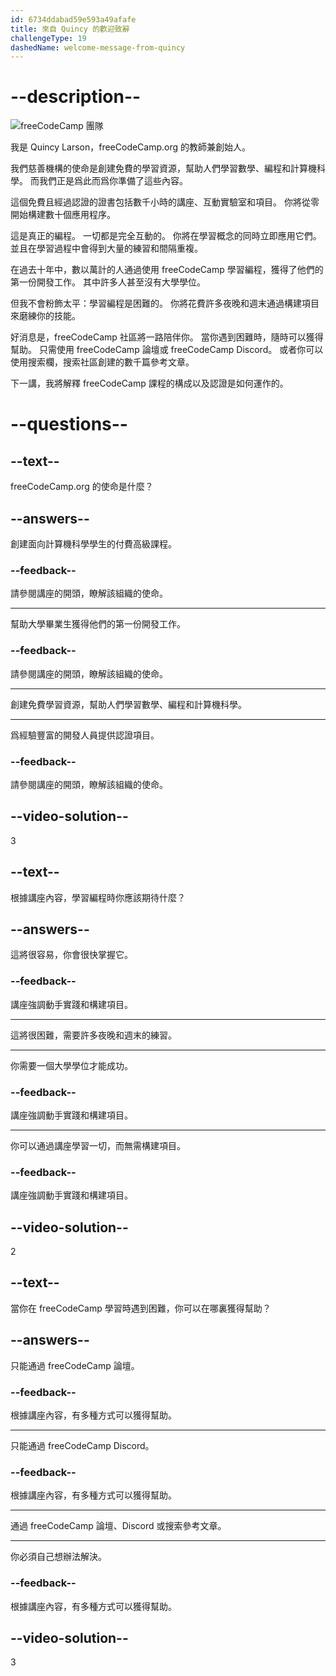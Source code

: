 ```yaml
---
id: 6734ddabad59e593a49afafe
title: 來自 Quincy 的歡迎致辭
challengeType: 19
dashedName: welcome-message-from-quincy
---
```


# --description--

<img src="https://cdn.freecodecamp.org/curriculum/lecture-transcripts/freeCodeCamp_team.jpeg" alt="freeCodeCamp 團隊" />

我是 Quincy Larson，freeCodeCamp.org 的教師兼創始人。

我們慈善機構的使命是創建免費的學習資源，幫助人們學習數學、編程和計算機科學。 而我們正是爲此而爲你準備了這些內容。

這個免費且經過認證的證書包括數千小時的講座、互動實驗室和項目。 你將從零開始構建數十個應用程序。

這是真正的編程。 一切都是完全互動的。 你將在學習概念的同時立即應用它們。 並且在學習過程中會得到大量的練習和間隔重複。

在過去十年中，數以萬計的人通過使用 freeCodeCamp 學習編程，獲得了他們的第一份開發工作。 其中許多人甚至沒有大學學位。

但我不會粉飾太平：學習編程是困難的。 你將花費許多夜晚和週末通過構建項目來磨練你的技能。

好消息是，freeCodeCamp 社區將一路陪伴你。 當你遇到困難時，隨時可以獲得幫助。 只需使用 freeCodeCamp 論壇或 freeCodeCamp Discord。 或者你可以使用搜索欄，搜索社區創建的數千篇參考文章。

下一講，我將解釋 freeCodeCamp 課程的構成以及認證是如何運作的。

# --questions--

## --text--

freeCodeCamp.org 的使命是什麼？

## --answers--

創建面向計算機科學學生的付費高級課程。

### --feedback--

請參閱講座的開頭，瞭解該組織的使命。

---

幫助大學畢業生獲得他們的第一份開發工作。

### --feedback--

請參閱講座的開頭，瞭解該組織的使命。

---

創建免費學習資源，幫助人們學習數學、編程和計算機科學。

---

爲經驗豐富的開發人員提供認證項目。

### --feedback--

請參閱講座的開頭，瞭解該組織的使命。

## --video-solution--

3

## --text--

根據講座內容，學習編程時你應該期待什麼？

## --answers--

這將很容易，你會很快掌握它。

### --feedback--

講座強調動手實踐和構建項目。

---

這將很困難，需要許多夜晚和週末的練習。

---

你需要一個大學學位才能成功。

### --feedback--

講座強調動手實踐和構建項目。

---

你可以通過講座學習一切，而無需構建項目。

### --feedback--

講座強調動手實踐和構建項目。

## --video-solution--

2

## --text--

當你在 freeCodeCamp 學習時遇到困難，你可以在哪裏獲得幫助？

## --answers--

只能通過 freeCodeCamp 論壇。

### --feedback--

根據講座內容，有多種方式可以獲得幫助。

---

只能通過 freeCodeCamp Discord。

### --feedback--

根據講座內容，有多種方式可以獲得幫助。

---

通過 freeCodeCamp 論壇、Discord 或搜索參考文章。

---

你必須自己想辦法解決。

### --feedback--

根據講座內容，有多種方式可以獲得幫助。

## --video-solution--

3
